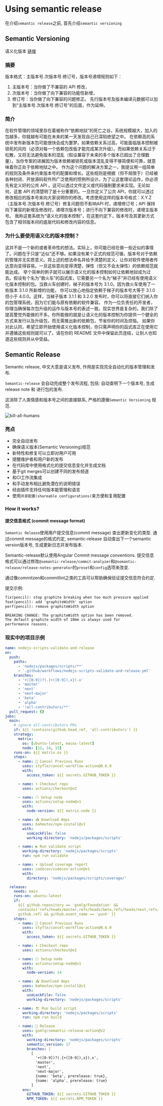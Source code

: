 # Using semantic release
在介绍`semantic release`之前, 首先介绍`semantic versioning`

## Semantic Versioning
语义化版本 [链接](https://semver.org)

### 摘要

版本格式：主版本号.次版本号.修订号，版本号递增规则如下：
1. 主版本号：当你做了不兼容的 API 修改，
2. 次版本号：当你做了向下兼容的功能性新增，
3. 修订号：当你做了向下兼容的问题修正。
先行版本号及版本编译元数据可以加到“主版本号.次版本号.修订号”的后面，作为延伸。

### 简介

在软件管理的领域里存在着被称作“依赖地狱”的死亡之谷，系统规模越大，加入的包越多，你就越有可能在未来的某一天发现自己已深陷绝望之中。
在依赖高的系统中发布新版本包可能很快会成为噩梦。如果依赖关系过高，可能面临版本控制被锁死的风险（必须对每一个依赖包改版才能完成某次升级）。而如果依赖关系过于松散，又将无法避免版本的混乱（假设兼容于未来的多个版本已超出了合理数量）。当你专案的进展因为版本依赖被锁死或版本混乱变得不够简便和可靠，就意味着你正处于依赖地狱之中。
作为这个问题的解决方案之一，我提议用一组简单的规则及条件来约束版本号的配置和增长。这些规则是根据（但不局限于）已经被各种封闭、开放源码软件所广泛使用的惯例所设计。为了让这套理论运作，你必须先有定义好的公共 API 。这可以透过文件定义或代码强制要求来实现。无论如何，这套 API 的清楚明了是十分重要的。一旦你定义了公共 API，你就可以透过修改相应的版本号来向大家说明你的修改。考虑使用这样的版本号格式：X.Y.Z （主版本号.次版本号.修订号）修复问题但不影响API 时，递增修订号；API 保持向下兼容的新增及修改时，递增次版本号；进行不向下兼容的修改时，递增主版本号。
我称这套系统为“语义化的版本控制”，在这套约定下，版本号及其更新方式包含了相邻版本间的底层代码和修改内容的信息。

### 为什么要使用语义化的版本控制？

这并不是一个新的或者革命性的想法。实际上，你可能已经在做一些近似的事情了。问题在于只是“近似”还不够。如果没有某个正式的规范可循，版本号对于依赖的管理并无实质意义。将上述的想法命名并给予清楚的定义，让你对软件使用者传达意向变得容易。一旦这些意向变得清楚，弹性（但又不会太弹性）的依赖规范就能达成。
举个简单的例子就可以展示语义化的版本控制如何让依赖地狱成为过去。假设有个名为“救火车”的函式库，它需要另一个名为“梯子”并已经有使用语义化版本控制的包。当救火车创建时，梯子的版本号为 3.1.0。因为救火车使用了一些版本 3.1.0 所新增的功能， 你可以放心地指定依赖于梯子的版本号大等于 3.1.0 但小于 4.0.0。这样，当梯子版本 3.1.1 和 3.2.0 发布时，你可以将直接它们纳入你的包管理系统，因为它们能与原有依赖的软件兼容。
作为一位负责任的开发者，你理当确保每次包升级的运作与版本号的表述一致。现实世界是复杂的，我们除了提高警觉外能做的不多。你所能做的就是让语义化的版本控制为你提供一个健全的方式来发行以及升级包，而无需推出新的依赖包，节省你的时间及烦恼。
如果你对此认同，希望立即开始使用语义化版本控制，你只需声明你的函式库正在使用它并遵循这些规则就可以了。请在你的 README 文件中保留此页连结，让别人也知道这些规则并从中受益。

## Semantic Release
Semantic release, 中文大意是语义发布, 作用是实现完全自动化的版本管理和发布.

`Semantic-release` 会自动完成整个发布流程, 包括: 自动查明下一个版本号, 生成release note 和 进行包的发布.

这消除了人类情感和版本号之间的直接联系, 严格的遵循`Semantic Versioning` 规范.

![kill-all-humans](semantic-release/kill-all-humans.png)

### 亮点

* 完全自动发布
* 确保语义版本(Semantic Versioning)规范
* 新特性和修复可以立即对用户可用
* 提醒维护者和用户新的发布
* 在代码库中使用格式化的提交信息变化并生成文档
* 基于git merges可以创建不同的发布频道
* 和CI工作流集成
* 和手动发布相比避免潜在的说明错误
* 经由插件支持任何版本能管理和语言
* 使用`共享配置(shareable configurations)`来方便和复用配置

### How it works?

#### 提交信息格式 (commit message format)

`Semantic Release`使用用户提交信息(commit message) 查出更新变化的类型.
通过commit message的格式约定, semantic-release 自动查出下一个semantic version版本号,
生成更新日志并发布版本.

Semantic-release默认使用Angular Commit message conventions. 
提交信息格式可以通过修改`@semantic-release/commit-analyzer`和`@semantic-release/release-notes-generator`的`preset`和`config`选项来改变.

通过像commitzen和commitlint之类的工具可以帮助确保验证提交信息符合约定.

提交示例:
```markdown
fix(pencil): stop graphite breaking when too much pressure applied        Patch Release
feat(pencil): add 'graphiteWidth' option                                  Minor Feature Release
perf(pencil): remove graphiteWidth option                                 Major Breaking Release

BREAKING CHANGE: The graphiteWidth option has been removed. 
The default graphite width of 10mm is always used for 
performance reasons.
```

### 现实中的项目示例

```yaml
name: nodejs-scripts-validate-and-release
on:
  push:
    paths:
      - 'nodejs/packages/scripts/**'
      - '.github/workflows/nodejs-scripts-validate-and-release.yml'
    branches:
      - '+([0-9])?(.{+([0-9]),x}).x'
      - 'master'
      - 'next'
      - 'next-major'
      - 'beta'
      - 'alpha'
      - '!all-contributors/**'
  pull_request: {}
jobs:
  main:
    # ignore all-contributors PRs
    if: ${{ !contains(github.head_ref, 'all-contributors') }}
    strategy:
      matrix:
        os: [ubuntu-latest, macos-latest]
        node: [12, 14, 15]
    runs-on: ${{ matrix.os }}
    steps:
      - name: 🛑 Cancel Previous Runs
        uses: styfle/cancel-workflow-action@0.6.0
        with:
          access_token: ${{ secrets.GITHUB_TOKEN }}

      - name: ⬇️ Checkout repo
        uses: actions/checkout@v2

      - name: ⎔ Setup node
        uses: actions/setup-node@v1
        with:
          node-version: ${{ matrix.node }}

      - name: 📥 Download deps
        uses: bahmutov/npm-install@v1
        with:
          useLockFile: false
          working-directory: 'nodejs/packages/scripts'

      - name: ▶️ Run validate script
        working-directory: 'nodejs/packages/scripts'
        run: npm run validate

      - name: ⬆️ Upload coverage report
        uses: codecov/codecov-action@v1
        with:
          directory: 'nodejs/packages/scripts/coverage/'

  release:
    needs: main
    runs-on: ubuntu-latest
    if:
      ${{ github.repository == 'gsmlg/Foundation' &&
      contains('refs/heads/master,refs/heads/beta,refs/heads/next,refs/heads/alpha',
      github.ref) && github.event_name == 'push' }}
    steps:
      - name: 🛑 Cancel Previous Runs
        uses: styfle/cancel-workflow-action@0.6.0
        with:
          access_token: ${{ secrets.GITHUB_TOKEN }}

      - name: ⬇️ Checkout repo
        uses: actions/checkout@v2

      - name: ⎔ Setup node
        uses: actions/setup-node@v1
        with:
          node-version: 14

      - name: 📥 Download deps
        uses: bahmutov/npm-install@v1
        with:
          useLockFile: false
          working-directory: 'nodejs/packages/scripts'

      - name: 🏗 Run build script
        working-directory: 'nodejs/packages/scripts'
        run: npm run build

      - name: 🚀 Release
        uses: gsmlg/semantic-release-action@v2
        with:
          working-directory: 'nodejs/packages/scripts'
          semantic_version: 17
          branches: |
            [
              '+([0-9])?(.{+([0-9]),x}).x',
              'master',
              'next',
              'next-major',
              {name: 'beta', prerelease: true},
              {name: 'alpha', prerelease: true}
            ]
        env:
          GITHUB_TOKEN: ${{ secrets.GITHUB_TOKEN }}
          NPM_TOKEN: ${{ secrets.NPM_TOKEN }}

```

